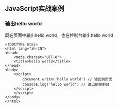 ## JavaScript实战案例

### 输出hello world

既在页面中输出hello world，也在控制台输出hello world

```
<!DOCTYPE html>
<html lang="zh-CN">
<head>
    <meta charset="UTF-8">
    <title>hello world</title>
</head>
<body>
    <script>
        document.write('hello world') // 输出到页面
        console.log('hello world') // 输出到控制台
    </script>
    </script>
</body>
</html>
```